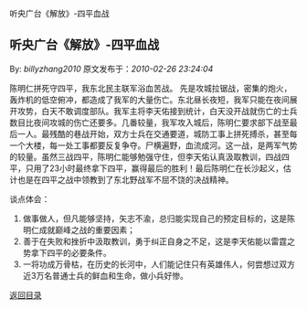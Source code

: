 听央广台《解放》-四平血战
## 听央广台《解放》-四平血战

By: *billyzhang2010* 原文发布于：*2010-02-26 23:24:04*

陈明仁拼死守四平，我东北民主联军浴血苦战。
先是攻城拉锯战，密集的炮火，轰炸机的低空俯冲，都造成了我军的大量伤亡。东北昼长夜短，我军只能在夜间展开攻势，白天不敢调度部队。我军主将李天佑接到统计，白天没开战就伤亡的士兵数目比夜间攻城的伤亡还要多。几番较量，我军攻入城后，陈明仁要求部下战至最后一人。最残酷的巷战开始，双方士兵在交通要道，城防工事上拼死搏杀，甚至每一个大楼，每一处工事都要反复争夺。尸横遍野，血流成河。这一战，是两军气势的较量。虽然三战四平，陈明仁能够勉强守住，但李天佑认真汲取教训，四战四平，只用了23小时最终拿下四平，赢得最后的胜利！最后陈明仁在长沙起义，估计也是在四平之战中领教到了东北野战军不屈不饶的决战精神。

谈点体会：

1. 做事做人，但凡能够坚持，矢志不渝，总归能实现自己的预定目标的，这是陈明仁成就巅峰之战的重要因素；
2. 善于在失败和挫折中汲取教训，勇于纠正自身之不足，这是李天佑能以雷霆之势拿下四平的必要条件。
3. 一将功成万骨枯，在历史的长河中，人们能记住只有英雄伟人，何尝想过双方近3万名普通士兵的鲜血和生命，做小兵好惨。

[返回目录](index.html)
